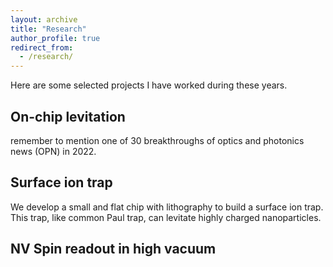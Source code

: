 ```yaml
---
layout: archive
title: "Research"
author_profile: true
redirect_from: 
  - /research/
---
```


Here are some selected projects I have worked during these years.

## On-chip levitation
remember to mention one of 30 breakthroughs of optics and photonics news (OPN) in 2022.

## Surface ion trap
We develop a small and flat chip with lithography to build a surface ion trap. This trap, like common Paul trap, can levitate highly charged nanoparticles.

## NV Spin readout in high vacuum
